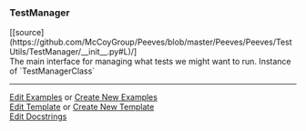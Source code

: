 ### <a id="Peeves.Peeves.TestUtils.TestManager">TestManager</a> 
<div class="docs-source-link" markdown="1">
[[source](https://github.com/McCoyGroup/Peeves/blob/master/Peeves/Peeves/TestUtils/TestManager/__init__.py#L)/]
</div>
The main interface for managing what tests we might want to run.
    Instance of `TestManagerClass`





___

[Edit Examples](https://github.com/McCoyGroup/Peeves/edit/master/ci/examples/Peeves/Peeves/TestUtils/TestManager.md) or 
[Create New Examples](https://github.com/McCoyGroup/Peeves/new/master/?filename=ci/examples/Peeves/Peeves/TestUtils/TestManager.md) <br/>
[Edit Template](https://github.com/McCoyGroup/Peeves/edit/master/ci/docs/Peeves/Peeves/TestUtils/TestManager.md) or 
[Create New Template](https://github.com/McCoyGroup/Peeves/new/master/?filename=ci/docs/templates/Peeves/Peeves/TestUtils/TestManager.md) <br/>
[Edit Docstrings](https://github.com/McCoyGroup/Peeves/edit/master/Peeves/Peeves/TestUtils/TestManager/__init__.py#L?message=Update%20Docs)

